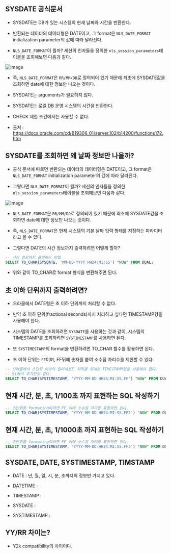 
## SYSDATE 공식문서

- SYSDATE는 DB가 있는 시스템의 현재 날짜와 시간을 반환한다.

- 반환되는 데이터의 데이터형은 DATE이고, 그 format은 `NLS_DATE_FORMAT` initialization parameter의 값에 따라 달라진다. 

- `NLS_DATE_FORMAT`이 뭘까? 세션의 인자들을 정의한 `nls_session_parameters`테이블을 조회해보면 다음과 같다.

![image](https://user-images.githubusercontent.com/77392444/115357801-f8e9d480-a1f7-11eb-803d-95bf4b0e1927.png)

- 즉, `NLS_DATE_FORMAT`은 `RR/MM/DD`로 정의되어 있기 때문에 최초에 SYSDATE값을 조회하면 date에 대한 정보만 나오는 것이다. 

- SYSDATE는 arguments가 필요하지 않다. 

- SYSDATE는 로컬 DB 운영 시스템의 시간을 반환한다.

- CHECK 제한 조건에서는 사용할 수 없다.

- 출처 : https://docs.oracle.com/cd/B19306_01/server.102/b14200/functions172.htm


## SYSDATE를 조회하면 왜 날짜 정보만 나올까?

- 공식 문서에 따르면 반환되는 데이터의 데이터형은 DATE이고, 그 format은 `NLS_DATE_FORMAT` initialization parameter의 값에 따라 달라진다. 

- 그렇다면 `NLS_DATE_FORMAT`이 뭘까? 세션의 인자들을 정의한 `nls_session_parameters`테이블을 조회해보면 다음과 같다.

![image](https://user-images.githubusercontent.com/77392444/115357801-f8e9d480-a1f7-11eb-803d-95bf4b0e1927.png)

- `NLS_DATE_FORMAT`은 `RR/MM/DD`로 정의되어 있기 때문에 최초에 SYSDATE값을 조회하면 date에 대한 정보만 나오는 것이다. 

- 즉, `NLS_DATE_FORMAT`은 현재 시스템의 기본 날짜 입력 형태를 지정하는 파라미터라고 볼 수 있다. 

- 그렇다면 DATE의 시간 정보까지 출력하려면 어떻게 할까?

```sql
-- 시간 정보까지 출력하는 방법
SELECT TO_CHAR(SYSDATE, 'MM-DD-YYYY HH24:MI:SS') "NOW" FROM DUAL;
```

- 위와 같이 TO_CHAR로 format 형식을 변환해주면 된다. 


## 초 이하 단위까지 출력하려면?

- 오라클에서 DATE형은 초 이하 단위까지 처리할 수 없다. 

- 만약 초 이하 단위(fractional seconds)까지 처리하고 싶다면 TIMESTAMP형을 사용해야 한다. 

- 시스템의 DATE를 조회하려면 `SYSDATE`를 사용하는 것과 같이, 시스템의 TIMESTAMP를 조회하려면 `SYSTIMESTAMP`를 사용하면 된다. 

- 또 `SYSTIMESTAMP`의 format을 변환하려면 TO_CHAR 함수를 활용하면 된다. 

- 초 이하 단위는 `FF`이며, FF뒤에 숫자를 붙여 소수점 자리수를 제한할 수 있다. 

```SQL
-- 오라클에서 초단위 이하의 밀리세컨드 처리를 위해선 TIMESTAMP형을 사용해야 한다.
-- 9i에서 추가된것 같다.
SELECT TO_CHAR(SYSTIMESTAMP, 'YYYY-MM-DD HH24:MI:SS.FF') "NOW" FROM DUAL;
```


## 현재 시간, 분, 초, 1/100초 까지 표현하는 SQL 작성하기

```SQL
-- 초단위를 formating하려면 FF 뒤에 소수점 자리를 표현하면 된다. 
SELECT TO_CHAR(SYSTIMESTAMP, 'YYYY-MM-DD HH24:MI:SS.FF2') "NOW" FROM DUAL;
```



## 현재 시간, 분, 초, 1/1000초 까지 표현하는 SQL 작성하기

```SQL
-- 초단위를 formating하려면 FF 뒤에 소수점 자리를 표현하면 된다. 
SELECT TO_CHAR(SYSTIMESTAMP, 'YYYY-MM-DD HH24:MI:SS.FF3') "NOW" FROM DUAL;
```

## SYSDATE, DATE, SYSTIMESTAMP, TIMSTAMP

- DATE : 년, 월, 일, 시, 분, 초까지의 정보만 가지고 있다. 

- DATETIME : 

- TIMESTAMP : 

- SYSDATE : 

- SYSTIMESTAMP : 


## YY/RR 차이는?

- Y2k compatibility의 차이이다. 
